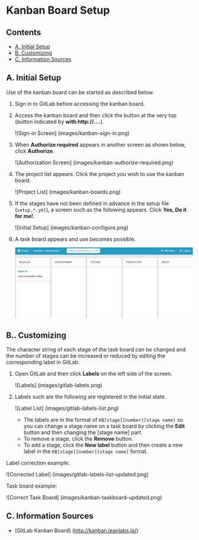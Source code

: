 Kanban Board Setup
====================

Contents
----
*   [A. Initial Setup](#a-)
*   [B. Customizing](#b-)
*   [C. Information Sources](#c-)


A. Initial Setup
-----------------
Use of the kanban board can be started as described below.

1.  Sign in to GitLab before accessing the kanban board.
2.  Access the kanban board and then click
    the button at the very top
    (button indicated by **with http://....**).

    ![Sign-in Screen] (images/kanban-sign-in.png)

3.  When **Authorize required** appears in another screen as shown below,
    click **Authorize**.

    ![Authorization Screen] (images/kanban-authorize-required.png)

4.  The project list appears. Click the project
    you wish to use the kanban board.

    ![Project List] (images/kanban-boards.png)

5.  If the stages have not been defined in advance in the setup file (`setup.*.yml`),
    a screen such as the following appears.
    Click **Yes, Do it for me!**.

    ![Initial Setup] (images/kanban-configure.png)

6.  A task board appears and use becomes possible.

    ![Task Board](images/kanban-taskboard.png)


B.. Customizing
---------------
The character string of each stage of the task board can be changed 
and the number of stages can be increased or reduced 
by editing the corresponding label in GitLab.

1.  Open GitLab and then click **Labels** on the left side of the screen.

    ![Labels] (images/gitlab-labels.png)

2.  Labels such are the following are registered in the initial state.

    ![Label List] (images/gitlab-labels-list.png)

    *   The labels are in the format of `KB[stage][number][stage name]`
        so you can change a stage name on a task board by clicking the **Edit** button
        and then changing the [stage name] part.
    *   To remove a stage, click the **Remove** button.
    *   To add a stage, click the **New label** button and then
        create a new label in the `KB[stage][number][stage name]` format.

Label correction example:

![Corrected Label] (images/gitlab-labels-list-updated.png)


Task board example:

![Correct Task Board] (images/kanban-taskboard-updated.png)


C. Information Sources
---------------------
*   [GitLab Kanban Board] (http://kanban.leanlabs.io/)
